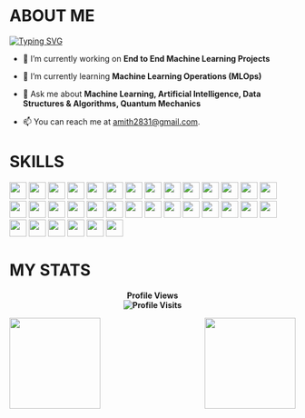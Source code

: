 # ABOUT ME

[![Typing SVG](https://readme-typing-svg.demolab.com?font=Fira+Code&weight=500&size=23&pause=111&color=4FF721&background=FFFFFFEE&multiline=true&width=800&height=110&lines=Hello+there,+stranger!+;My+name+is+AMITH+KUMAR+S;Welcome+to+my+World)](https://git.io/typing-svg)

- 🔭 I’m currently working on **End to End Machine Learning Projects**

- 🌱 I’m currently learning **Machine Learning Operations (MLOps)**

- 💬 Ask me about **Machine Learning, Artificial Intelligence, Data Structures & Algorithms, Quantum Mechanics**

- 📫 You can reach me at [amith2831@gmail.com](mailto:amith2831@gmail.com).
  

# SKILLS


<img height=30 src="https://img.shields.io/badge/python-3670A0?style=for-the-badge&logo=python&logoColor=ffdd54"> <img height=30 src="https://img.shields.io/badge/mysql-4479A1.svg?style=for-the-badge&logo=mysql&logoColor=white">  <img height=30 src="https://img.shields.io/badge/R-276DC3?style=for-the-badge&logo=r&logoColor=white"> <img height=30 src="https://img.shields.io/badge/Visual%20Studio%20Code-0078d7.svg?style=for-the-badge&logo=visual-studio-code&logoColor=white"> <img height=30 src="https://img.shields.io/badge/jupyter-%23FA0F00.svg?style=for-the-badge&logo=jupyter&logoColor=white"> <img height=30 src="https://img.shields.io/badge/docker-%230db7ed.svg?style=for-the-badge&logo=docker&logoColor=white"> <img height=30 src="https://img.shields.io/badge/kubernetes-%23326ce5.svg?style=for-the-badge&logo=kubernetes&logoColor=white"> <img height=30 src="https://img.shields.io/badge/flask-%23000.svg?style=for-the-badge&logo=flask&logoColor=white"> <img height=30 src="https://img.shields.io/badge/FastAPI-005571?style=for-the-badge&logo=fastapi"> <img height=30 src="https://img.shields.io/badge/AWS-%23FF9900.svg?style=for-the-badge&logo=amazon-aws&logoColor=white"> <img height=30 src="https://img.shields.io/badge/azure-%230072C6.svg?style=for-the-badge&logo=microsoftazure&logoColor=white"> <img height=30 src="https://img.shields.io/badge/mlflow-%23d9ead3.svg?style=for-the-badge&logo=numpy&logoColor=blue"> <img height=30 src="https://img.shields.io/badge/Keras-%23D00000.svg?style=for-the-badge&logo=Keras&logoColor=white"> <img height=30 src="https://img.shields.io/badge/Matplotlib-%23ffffff.svg?style=for-the-badge&logo=Matplotlib&logoColor=black"> <img height=30 src="https://img.shields.io/badge/numpy-%23013243.svg?style=for-the-badge&logo=numpy&logoColor=white"> <img height=30 src="https://img.shields.io/badge/pandas-%23150458.svg?style=for-the-badge&logo=pandas&logoColor=white"> <img height=30 src="https://img.shields.io/badge/Plotly-%233F4F75.svg?style=for-the-badge&logo=plotly&logoColor=white"> <img height=30 src="https://img.shields.io/badge/PyTorch-%23EE4C2C.svg?style=for-the-badge&logo=PyTorch&logoColor=white"> <img height=30 src="https://img.shields.io/badge/scikit--learn-%23F7931E.svg?style=for-the-badge&logo=scikit-learn&logoColor=white"> <img height=30 src="https://img.shields.io/badge/SciPy-%230C55A5.svg?style=for-the-badge&logo=scipy&logoColor=%white"> <img height=30 src="https://img.shields.io/badge/TensorFlow-%23FF6F00.svg?style=for-the-badge&logo=TensorFlow&logoColor=white"> <img height=30 src="https://img.shields.io/badge/MongoDB-%234ea94b.svg?style=for-the-badge&logo=mongodb&logoColor=white"> <img height=30 src="https://img.shields.io/badge/Microsoft_Excel-217346?style=for-the-badge&logo=microsoft-excel&logoColor=white"> <img height=30 src="https://img.shields.io/badge/Postman-FF6C37?style=for-the-badge&logo=postman&logoColor=white"> <img height=30 src="https://img.shields.io/badge/git-%23F05033.svg?style=for-the-badge&logo=git&logoColor=white"> <img height=30 src="https://img.shields.io/badge/github-%23121011.svg?style=for-the-badge&logo=github&logoColor=white"> <img height=30 src="https://img.shields.io/badge/github%20pages-121013?style=for-the-badge&logo=github&logoColor=white"> <img height=30 src="https://img.shields.io/badge/Anaconda-%2344A833.svg?style=for-the-badge&logo=anaconda&logoColor=white"> <img height=30 src="https://img.shields.io/badge/github%20actions-%232671E5.svg?style=for-the-badge&logo=githubactions&logoColor=white"> <img height=30 src="https://img.shields.io/badge/Data%20Structures%20&%20Algorithms-00599C?style=for-the-badge&logo=c&logoColor=white"> <img height=30 src="https://img.shields.io/badge/SymPy-3b8a40?style=for-the-badge&logo=sympy&logoColor=white"> <img height=30 src="https://img.shields.io/badge/Quantum%20Computing-000000?style=for-the-badge&logo=IBM&logoColor=white"> <img height=30 src="https://img.shields.io/badge/Quantum%20Mechanics-000000?style=for-the-badge&logo=Physics&logoColor=white"> <img height=30 src="https://img.shields.io/badge/Electrodynamics-FFDD44?style=for-the-badge&logo=Electrical&logoColor=black"> 

# MY STATS

<p align="center"> <b>Profile Views<b> 
  <br>
  <img src="https://profile-counter.glitch.me/{titan-exasaur}/count.svg" alt="Profile Visits" />
</p>


<img src="https://github-readme-stats.vercel.app/api?username=titan-exasaur&show_icons=true&theme=merko" align="left" height=160em>
<img src="https://github-readme-stats.vercel.app/api/top-langs/?username=titan-exasaur&layout=compact&theme=vision-friendly-dark" align="right" height=160em>
